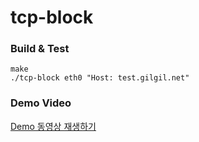 tcp-block
===

### Build & Test
```
make
./tcp-block eth0 "Host: test.gilgil.net"
```

### Demo Video
[Demo 동영상 재생하기](tcp-block%20demo%20video.mp4)

